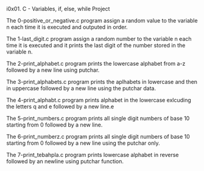 i0x01. C - Variables, if, else, while Project

The 0-positive_or_negative.c program assign a random value to the variable n each time it is executed and outputed in order.

The 1-last_digit.c program assign a random number to the variable n each time it is executed and it prints the last digit of the number stored in the variable n.

The 2-print_alphabet.c program prints the lowercase alphabet from a-z followed by a new line using putchar.

The 3-print_alphabets.c program prints the aplhabets in lowercase and then in uppercase  followed by a new line using the putchar data.

The 4-print_alphabt.c program prints alphabet in the lowercase exlcuding the letters q and e followed by a new line.e

The 5-print_numbers.c program prints all single digit numbers of base 10 starting from 0 followed by a new line.

The 6-print_numberz.c program prints all single digit numbers of base 10 starting from 0 followed by a new line using the putchar only.

The 7-print_tebahpla.c program  prints lowercase alphabet in reverse followed by an newline using putchar function.